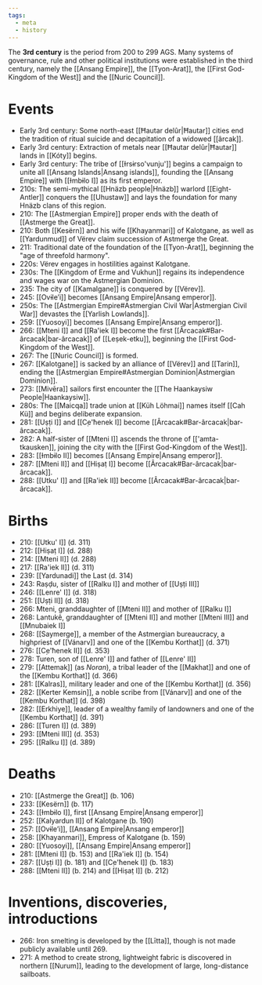 ```yaml
---
tags:
  - meta
  - history
---
```

The **3rd century** is the period from 200 to 299 AGS. Many systems of governance, rule and other political institutions were established in the third century, namely the [[Ansang Empire]], the [[Tyon-Arat]], the [[First God-Kingdom of the West]] and the [[Nuric Council]].
# Events
- Early 3rd century: Some north-east [[Ħautar delûr|Ħautar]] cities end the tradition of ritual suicide and decapitation of a widowed [[ârcak]].
- Early 3rd century: Extraction of metals near [[Ħautar delûr|Ħautar]] lands in [[Kóty]] begins.
- Early 3rd century: The tribe of [[Ɨrsɨrso'vunju']] begins a campaign to unite all [[Ansang Islands|Ansang islands]], founding the [[Ansang Empire]] with [[Ɨmbɨlo I]] as its first emperor.
- 210s: The semi-mythical [[Hnäzb people|Hnäzb]] warlord [[Eight-Antler]] conquers the [[Uhustaw]] and lays the foundation for many Hnäzb clans of this region.
- 210: The [[Astmergian Empire]] proper ends with the death of [[Astmerge the Great]].
- 210: Both [[Kesërn]] and his wife [[Khayanmari]] of Kalotgane, as well as [[Yardunmud]] of Vërev claim succession of Astmerge the Great.
- 211: Traditional date of the foundation of the [[Tyon-Arat]], beginning the "age of threefold harmony".
- 220s: Vërev engages in hostilities against Kalotgane.
- 230s: The [[Kingdom of Erme and Vukhun]] regains its independence and wages war on the Astmergian Dominion.
- 235: The city of [[Kamalgane]] is conquered by [[Vërev]].
- 245: [[Ovɨle’i]] becomes [[Ansang Empire|Ansang emperor]].
- 250s: The [[Astmergian Empire#Astmergian Civil War|Astmergian Civil War]] devastes the [[Yarlish Lowlands]].
- 259: [[Yuosoyi]] becomes [[Ansang Empire|Ansang emperor]].
- 266: [[Mteni I]] and [[Ra'iek I]] become the first [[Ârcacak#Bar-ârcacak|bar-ârcacak]] of [[Leṣek-etku]], beginning the [[First God-Kingdom of the West]].
- 267: The [[Nuric Council]] is formed.
- 267: [[Kalotgane]] is sacked by an alliance of [[Vërev]] and [[Tarin]], ending the [[Astmergian Empire#Astmergian Dominion|Astmergian Dominion]].
- 273: [[Mivēra]] sailors first encounter the [[The Haankaysiw People|Haankaysiw]].
- 280s: The [[Maicqa]] trade union at [[Küh Löhmai]] names itself [[Cah Kü]] and begins deliberate expansion.
- 281: [[Uṣṭi I]] and [[C̣e'ħenek I]] become [[Ârcacak#Bar-ârcacak|bar-ârcacak]].
- 282: A half-sister of [[Mteni I]] ascends the throne of [['amta-tkausken]], joining the city with the [[First God-Kingdom of the West]].
- 283: [[Ɨmbɨlo II]] becomes [[Ansang Empire|Ansang emperor]].
- 287: [[Mteni II]] and [[Hiṣaṭ I]] become [[Ârcacak#Bar-ârcacak|bar-ârcacak]].
- 288: [[Utku' I]] and [[Ra'iek II]] become [[Ârcacak#Bar-ârcacak|bar-ârcacak]].
# Births
- 210: [[Utku' I]] (d. 311)
- 212: [[Hiṣaṭ I]] (d. 288)
- 214: [[Mteni II]] (d. 288)
- 217: [[Ra'iek II]] (d. 311)
- 239: [[Yardunadi]] the Last (d. 314)
- 243: Raṣḍu, sister of [[Ralku I]] and mother of [[Uṣṭi III]]
- 246: [[Lenre' I]] (d. 318)
- 251: [[Uṣṭi II]] (d. 318)
- 266: Mteni, granddaughter of [[Mteni II]] and mother of [[Ralku I]]
- 268: Lantukê, granddaughter of [[Mteni II]] and mother [[Mteni III]] and [[Mnubaiek I]]
- 268: [[Saymerge]], a member of the Astmergian bureaucracy, a highpriest of [[Vánarv]] and one of the [[Kembu Korthat]] (d. 371)
- 276: [[C̣e'ħenek II]] (d. 353)
- 278: Turen, son of [[Lenre' I]] and father of [[Lenre' II]]
- 279: [[Attemak]] (as *Noran*), a tribal leader of the [[Makhat]] and one of the [[Kembu Korthat]] (d. 366)
- 281: [[Kalras]], military leader and one of the [[Kembu Korthat]] (d. 356)
- 282: [[Kerter Kemsin]], a noble scribe from [[Vánarv]] and one of the [[Kembu Korthat]] (d. 398)
- 282: [[Erkhiye]], leader of a wealthy family of landowners and one of the [[Kembu Korthat]] (d. 391)
- 286: [[Turen I]] (d. 389)
- 293: [[Mteni III]] (d. 353)
- 295: [[Ralku I]] (d. 389)
# Deaths
- 210: [[Astmerge the Great]] (b. 106)
- 233: [[Kesërn]] (b. 117)
- 243: [[Ɨmbɨlo I]], first [[Ansang Empire|Ansang emperor]]
- 252: [[Kalyardun II]] of Kalotgane (b. 190)
- 257: [[Ovɨle’i]], [[Ansang Empire|Ansang emperor]]
- 258: [[Khayanmari]], Empress of Kalotgane (b. 159)
- 280: [[Yuosoyi]], [[Ansang Empire|Ansang emperor]]
- 281: [[Mteni I]] (b. 153) and [[Ra'iek I]] (b. 154)
- 287: [[Uṣṭi I]] (b. 181) and [[C̣e'ħenek I]] (b. 183)
- 288: [[Mteni II]] (b. 214) and [[Hiṣaṭ I]] (b. 212)
# Inventions, discoveries, introductions
- 266: Iron smelting is developed by the [[Lītta]], though is not made publicly available until 269.
- 271: A method to create strong, lightweight fabric is discovered in northern [[Nurum]], leading to the development of large, long-distance sailboats.